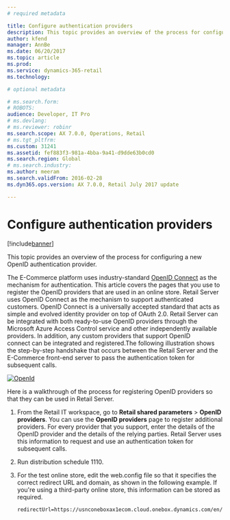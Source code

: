 ```yaml
---
# required metadata

title: Configure authentication providers
description: This topic provides an overview of the process for configuring a new OpenID authentication provider.
author: kfend
manager: AnnBe
ms.date: 06/20/2017
ms.topic: article
ms.prod: 
ms.service: dynamics-365-retail
ms.technology: 

# optional metadata

# ms.search.form: 
# ROBOTS: 
audience: Developer, IT Pro
# ms.devlang: 
# ms.reviewer: robinr
ms.search.scope: AX 7.0.0, Operations, Retail
# ms.tgt_pltfrm: 
ms.custom: 31241
ms.assetid: fef883f3-981a-4bba-9a41-d9dde63b0cd0
ms.search.region: Global
# ms.search.industry: 
ms.author: meeram
ms.search.validFrom: 2016-02-28
ms.dyn365.ops.version: AX 7.0.0, Retail July 2017 update

---
```


# Configure authentication providers

[!include[banner](../includes/banner.md)]


This topic provides an overview of the process for configuring a new OpenID authentication provider.

The E-Commerce platform uses industry-standard [OpenID Connect](http://openid.net/connect/) as the mechanism for authentication. This article covers the pages that you use to register the OpenID providers that are used in an online store. Retail Server uses OpenID Connect as the mechanism to support authenticated customers. OpenID Connect is a universally accepted standard that acts as simple and evolved identity provider on top of OAuth 2.0. Retail Server can be integrated with both ready-to-use OpenID providers through the Microsoft Azure Access Control service and other independently available providers. In addition, any custom providers that support OpenID connect can be integrated and registered.The following illustration shows the step-by-step handshake that occurs between the Retail Server and the E-Commerce front-end server to pass the authentication token for subsequent calls. 

[![OpenId](./media/openid-1024x540.png)](./media/openid.png) 

Here is a walkthrough of the process for registering OpenID providers so that they can be used in Retail Server.

1.  From the Retail IT workspace, go to **Retail shared parameters** &gt; **OpenID providers**. You can use the **OpenID providers** page to register additional providers. For every provider that you support, enter the details of the OpenID provider and the details of the relying parties. Retail Server uses this information to request and use an authentication token for subsequent calls.
2.  Run distribution schedule 1110.
3.  For the test online store, edit the web.config file so that it specifies the correct redirect URL and domain, as shown in the following example. If you're using a third-party online store, this information can be stored as required.

        redirectUrl=https://usnconeboxax1ecom.cloud.onebox.dynamics.com/en/Pages/OauthV2Redirect/OauthV2Redirect.aspx





